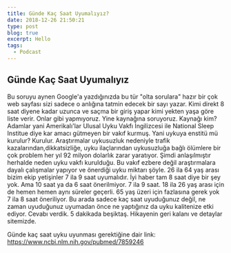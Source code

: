 ```yaml
---
title: Günde Kaç Saat Uyumalıyız?
date: 2018-12-26 21:50:21
type: post
blog: true
excerpt: Hello
tags:
  - Podcast
---
```


## Günde Kaç Saat Uyumalıyız

Bu soruyu aynen Google'a yazdığınızda bu tür "olta sorulara" hazır bir çok web sayfası sizi sadece o anlığına tatmin edecek bir sayı yazar. Kimi direkt 8 saat diyene kadar uzunca ve saçma bir giriş yapar kimi yekten yaşa göre liste verir. Onlar gibi yapmıyoruz. Yine kaynağına soruyoruz. Kaynağı kim? Adamlar yani Amerikalı'lar Ulusal Uyku Vakfı İngilizcesi ile National Sleep Institue diye kar amacı gütmeyen bir vakıf kurmuş. Yani uykuya enstitü mü kurulur? Kurulur. Araştırmalar uykusuzluk nedeniyle trafik kazalarından,dikkatsizliğe, uyku ilaçlarından uykusuzluğa bağlı ölümlere bir çok problem her yıl 92 milyon dolarlık zarar yaratıyor. Şimdi anlaşılmıştır herhalde neden uyku vakfı kurulduğu. Bu vakıf ezbere değil araştırmalara dayalı çalışmalar yapıyor ve önerdiği uyku miktarı şöyle. 26 ila 64 yaş arası bizim ekip yetişinler 7 ila 9 saat uyumalıdır. İyi haber tam 8 saat diye bir şey yok. Ama 10 saat ya da 6 saat önerilmiyor. 7 ila 9 saat. 18 ila 26 yaş arası için de hemen hemen aynı süreler geçerli. 65 yaş üzeri için fazlasına gerek yok 7 ila 8 saat öneriliyor. Bu arada sadece kaç saat uyuduğunuz değil, ne zaman uyuduğunuz uyumadan önce ne yaptığınız da uyku kalitenize etki ediyor. Cevabı verdik. 5 dakikada beşiktaş. Hikayenin geri kalanı ve detaylar sitemizde.  

Günde kaç saat uyku uyunması gerektiğine dair link:
https://www.ncbi.nlm.nih.gov/pubmed/7859246

